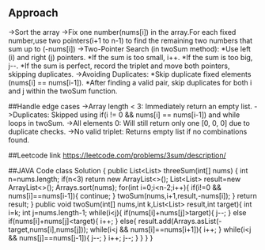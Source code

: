 ## Approach
->Sort the array
->Fix one number(nums[i]) in the array.For each fixed number,use two pointers(i+1 to n-1) to find the remaining two numbers that sum up to (-nums[i]) 
->Two-Pointer Search (in twoSum method):
 *Use left (i) and right (j) pointers.
 *If the sum is too small, i++.
 *If the sum is too big, j--.
 *If the sum is perfect, record the triplet and move both pointers, skipping duplicates.
->Avoiding Duplicates:
 *Skip duplicate fixed elements (nums[i] == nums[i-1]).
 *After finding a valid pair, skip duplicates for both i and j within the twoSum function.

##Handle edge cases
->Array length < 3: Immediately return an empty list.
->Duplicates: Skipped using if(i != 0 && nums[i] == nums[i-1]) and while loops in twoSum.
->All elements 0: Will still return only one [0, 0, 0] due to duplicate checks.
->No valid triplet: Returns empty list if no combinations found.



##Leetcode link
https://leetcode.com/problems/3sum/description/


##JAVA Code
class Solution {
    public List<List<Integer>> threeSum(int[] nums) {
        int n=nums.length;
        if(n<3) return new ArrayList<>();
        List<List<Integer>> result=new ArrayList<>();
        Arrays.sort(nums);
        for(int i=0;i<n-2;i++){
          if(i!=0 && nums[i]==nums[i-1]){
            continue;
          }
          twoSum(nums,i+1,result,-nums[i]);
        }
        return result;
    }
    public void twoSum(int[] nums,int k,List<List<Integer>> result,int target){
        int i=k;
        int j=nums.length-1;
      while(i<j){
        if(nums[i]+nums[j]>target){
            j--;
        }
        else if(nums[i]+nums[j]<target){
            i++;
        }
        else{
            result.add(Arrays.asList(-target,nums[i],nums[j]));
            while(i<j && nums[i]==nums[i+1]){
                i++;
            }
            while(i<j && nums[j]==nums[j-1]){
                j--;
            }
            i++;
            j--;
        }
      }
    }
}


